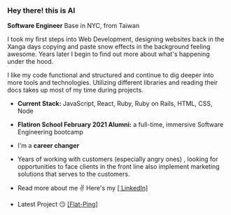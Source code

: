 ### Hey there!   this is Al

**Software Engineer**
Base in NYC, from Taiwan

I took my first steps into Web Development, designing websites back in the Xanga days copying and paste snow effects in the background feeling awesome. Years later I begin to find out more about what's happening under the hood.

I like my code functional and structured and continue to dig deeper into more tools and technologies. Utilizing different libraries and reading their docs takes up most of my time during projects.

-    **Current Stack:**  JavaScript, React, Ruby, Ruby on Rails, HTML, CSS, Node
-    **Flatiron School February 2021 Alumni:**  a full-time, immersive Software Engineering bootcamp
-   I'm a  **career changer** 
- Years of working with customers (especially angry ones) , looking for opportunities to face clients in the front line also implement marketing solutions that serves to the customers.
-   Read more about me  ✌  Here's my  [\[ LinkedIn\]](https://www.linkedin.com/in/alfredwang0707/)

- Latest Project 😏 [\[Flat-Ping\]](https://github.com/alfredwang0707/flat-ping-frontend)
